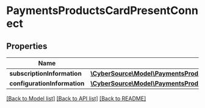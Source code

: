 # PaymentsProductsCardPresentConnect

## Properties
Name | Type | Description | Notes
------------ | ------------- | ------------- | -------------
**subscriptionInformation** | [**\CyberSource\Model\PaymentsProductsCardPresentConnectSubscriptionInformation**](PaymentsProductsCardPresentConnectSubscriptionInformation.md) |  | [optional] 
**configurationInformation** | [**\CyberSource\Model\PaymentsProductsCardPresentConnectConfigurationInformation**](PaymentsProductsCardPresentConnectConfigurationInformation.md) |  | [optional] 

[[Back to Model list]](../README.md#documentation-for-models) [[Back to API list]](../README.md#documentation-for-api-endpoints) [[Back to README]](../README.md)


